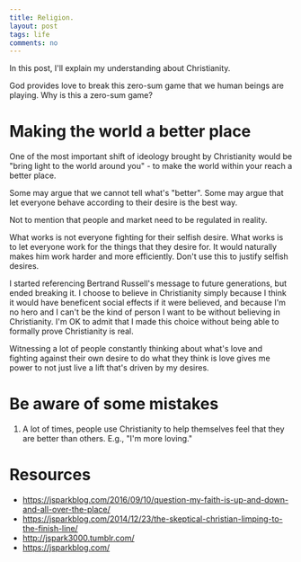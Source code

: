 ```yaml
---
title: Religion. 
layout: post
tags: life
comments: no
---
```


In this post, I'll explain my understanding about Christianity. 

God provides love to break this zero-sum game that we human beings are playing. Why is this a zero-sum game? 

# Making the world a better place

One of the most important shift of ideology brought by Christianity would be "bring light to the world around you" - to make the world within your reach a better place. 

Some may argue that we cannot tell what's "better". Some may argue that let everyone behave according to their desire is the best way. 

Not to mention that people and market need to be regulated in reality. 

What works is not everyone fighting for their selfish desire. What works is to let everyone work for the things that they desire for. It would naturally makes him work harder and more efficiently. Don't use this to justify selfish desires. 

I started referencing Bertrand Russell's message to future generations, but ended breaking it. I choose to believe in Christianity simply because I think it would have beneficent social effects if it were believed, and because I'm no hero and I can't be the kind of person I want to be without believing in Christianity. I'm OK to admit that I made this choice without being able to formally prove Christianity is real. 

Witnessing a lot of people constantly thinking about what's love and fighting against their own desire to do what they think is love gives me power to not just live a lift that's driven by my desires. 

# Be aware of some mistakes

1. A lot of times, people use Christianity to help themselves feel that they are better than others. E.g., "I'm more loving."

# Resources

- https://jsparkblog.com/2016/09/10/question-my-faith-is-up-and-down-and-all-over-the-place/
- https://jsparkblog.com/2014/12/23/the-skeptical-christian-limping-to-the-finish-line/
- http://jspark3000.tumblr.com/
- https://jsparkblog.com/
